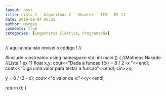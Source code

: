 ```yaml
---
layout: post
title: Lista 1 - Algoritmos I - Ghunter - IFS - EX 11
date: 2019-09-04 06:21
author: Morgao
comments: true
categories: [Engenharia Elétrica, Programação]
---
```

// aqui ainda não revisei o código ! //

#include &lt;iostream&gt;
using namespace std;
int main () {
//Matheus Nakade
//Lista 1 ex 11
float x,y;
cout&lt;&lt;"Dada a funcao f(x) = 8 / 2 -x "&lt;&lt;endl;
cout&lt;&lt;"Diga uma valor para testar a funcao"&lt;&lt;endl;
cin&gt;&gt;x;

y = 8 / (2 - x);
cout&lt;&lt;"o valor de x:"&lt;&lt;y&lt;&lt;endl;

return 0;
}
